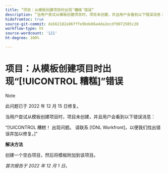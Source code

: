 ```yaml
---
title: ”项目：从模板创建项目时出现‘糟糕’错误“
description: ”当用户尝试从模板创建项目时，项目未创建，并且用户会看到以下错误消息：糟糕！出现问题。请联系 Workfront，以便我们找出错误并加以修复。”
hidefromtoc: true
source-git-commit: da562182a96fffe9bde86a4da2ecdf8072505c20
workflow-type: ht
source-wordcount: '121'
ht-degree: 100%

---
```



# 项目：从模板创建项目时出现“[!UICONTROL 糟糕]”错误

>[!NOTE]
>
>此问题已于 2022 年 12 月 15 日修复。

当用户尝试从模板创建项目时，项目未创建，并且用户会看到以下错误消息：

“[!UICONTROL 糟糕！ 出现问题。 请联系 [!DNL Workfront]，以便我们找出错误并加以修复。]”

**解决方法**

创建一个空白项目，然后将模板附加到该项目。

_首次报告于 2022 年 12 月 1 日。_

